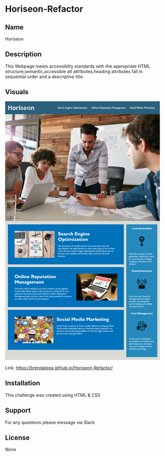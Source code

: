# Horiseon-Refactor


## Name

Horiseon

## Description

This Webpage meets accessibilty standards with the appropriate HTML structure,semantic,accessible alt attributes,heading attributes fall in sequential order and a descriptive title.



## Visuals
![HoriseonWebpage](./horiseondemoimg.png)

Link:
https://brendaleea.github.io/Horiseon-Refactor/




## Installation

This  challenge was created using HTML & CSS



## Support

For any questions please message via Slack





## License

None

